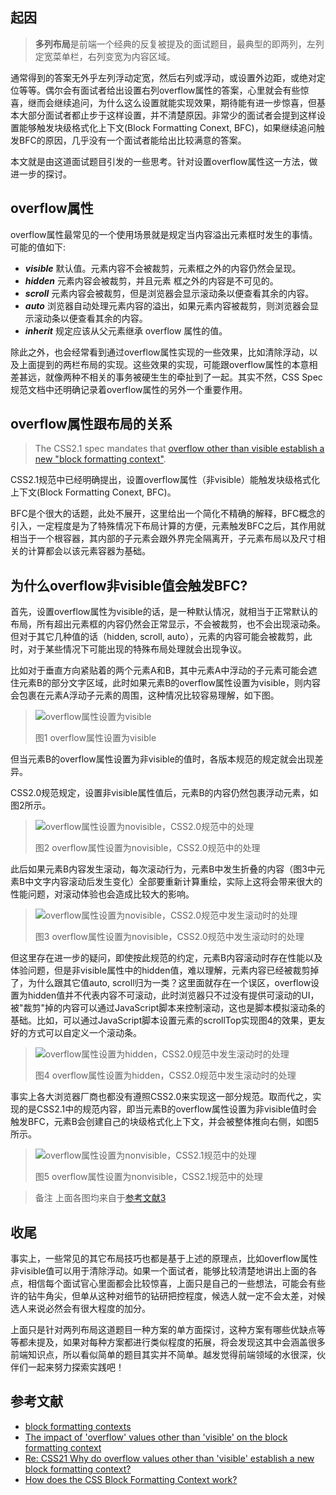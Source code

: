## 起因

> **多列布局**是前端一个经典的反复被提及的面试题目，最典型的即两列，左列定宽菜单栏，右列变宽为内容区域。

通常得到的答案无外乎左列浮动定宽，然后右列或浮动，或设置外边距，或绝对定位等等。偶尔会有面试者给出设置右列overflow属性的答案，心里就会有些惊喜，继而会继续追问，为什么这么设置就能实现效果，期待能有进一步惊喜，但基本大部分面试者都止步于这样设置，并不清楚原因。非常少的面试者会提到这样设置能够触发块级格式化上下文(Block Formatting Conext, BFC)，如果继续追问触发BFC的原因，几乎没有一个面试者能给出比较满意的答案。

本文就是由这道面试题目引发的一些思考。针对设置overflow属性这一方法，做进一步的探讨。

## overflow属性
overflow属性最常见的一个使用场景就是规定当内容溢出元素框时发生的事情。可能的值如下:

- ***visible*** 默认值。元素内容不会被裁剪，元素框之外的内容仍然会呈现。
- ***hidden*** 元素内容会被裁剪，并且元素 框之外的内容是不可见的。
- ***scroll*** 元素内容会被裁剪，但是浏览器会显示滚动条以便查看其余的内容。
- ***auto*** 浏览器自动处理元素内容的溢出，如果元素内容被裁剪，则浏览器会显示滚动条以便查看其余的内容。
- ***inherit*** 规定应该从父元素继承 overflow 属性的值。

除此之外，也会经常看到通过overflow属性实现的一些效果，比如清除浮动，以及上面提到的两栏布局的实现。这些效果的实现，可能跟overflow属性的本意相差甚远，就像两种不相关的事务被硬生生的牵扯到了一起。其实不然，CSS Spec规范文档中还明确记录着overflow属性的另外一个重要作用。

## overflow属性跟布局的关系

> The CSS2.1 spec mandates that [overflow other than visible establish a new "block formatting context"](http://www.w3.org/TR/CSS21/visuren.html#block-formatting).

CSS2.1规范中已经明确提出，设置overflow属性（非visible）能触发块级格式化上下文(Block Formatting Conext, BFC)。

BFC是个很大的话题，此处不展开，这里给出一个简化不精确的解释，BFC概念的引入，一定程度是为了特殊情况下布局计算的方便，元素触发BFC之后，其作用就相当于一个根容器，其内部的子元素会跟外界完全隔离开，子元素布局以及尺寸相关的计算都会以该元素容器为基础。

## 为什么overflow非visible值会触发BFC?

首先，设置overflow属性为visible的话，是一种默认情况，就相当于正常默认的布局，所有超出元素框的内容仍然会正常显示，不会被裁剪，也不会出现滚动条。但对于其它几种值的话（hidden, scroll, auto），元素的内容可能会被裁剪，此时，对于某些情况下可能出现的特殊布局处理就会出现争议。

比如对于垂直方向紧贴着的两个元素A和B，其中元素A中浮动的子元素可能会遮住元素B的部分文字区域，此时如果元素B的overflow属性设置为visible，则内容会包裹在元素A浮动子元素的周围，这种情况比较容易理解，如下图。

> ![overflow属性设置为visible](http://kaola-haitao.oss.kaolacdn.com/d0f79c78-be8d-4fd1-a022-e5087d9d25f1.png)
>
> 图1 overflow属性设置为visible

但当元素B的overflow属性设置为非visible的值时，各版本规范的规定就会出现差异。

CSS2.0规范规定，设置非visible属性值后，元素B的内容仍然包裹浮动元素，如图2所示。

> ![overflow属性设置为novisible，CSS2.0规范中的处理](http://kaola-haitao.oss.kaolacdn.com/474339e2-1c84-464a-ae56-b7ff30c3fc6f.png)
>
> 图2 overflow属性设置为novisible，CSS2.0规范中的处理

此后如果元素B内容发生滚动，每次滚动行为，元素B中发生折叠的内容（图3中元素B中文字内容滚动后发生变化）全部要重新计算重绘，实际上这将会带来很大的性能问题，对滚动体验也会造成比较大的影响。

> ![overflow属性设置为novisible，CSS2.0规范中发生滚动时的处理](http://kaola-haitao.oss.kaolacdn.com/2f98e0ec-b6c6-40b1-8a5c-3c84be7518ab.png)
>
> 图3 overflow属性设置为novisible，CSS2.0规范中发生滚动时的处理

但这里存在进一步的疑问，即使按此规范的约定，元素B内容滚动时存在性能以及体验问题，但是非visible属性中的hidden值，难以理解，元素内容已经被裁剪掉了，为什么跟其它值auto, scroll归为一类？这里面就存在一个误区，overflow设置为hidden值并不代表内容不可滚动，此时浏览器只不过没有提供可滚动的UI，被"裁剪"掉的内容可以通过JavaScript脚本来控制滚动，这也是脚本模拟滚动条的基础。比如，可以通过JavaScript脚本设置元素的scrollTop实现图4的效果，更友好的方式可以自定义一个滚动条。

> ![overflow属性设置为hidden，CSS2.0规范中发生滚动时的处理](http://kaola-haitao.oss.kaolacdn.com/11f450a3-4cea-4b23-94dc-1aea4db26b3f.png)
>
> 图4 overflow属性设置为hidden，CSS2.0规范中发生滚动时的处理

事实上各大浏览器厂商也都没有遵照CSS2.0来实现这一部分规范。取而代之，实现的是CSS2.1中的规范内容，即当元素B的overflow属性设置为非visible值时会触发BFC，元素B会创建自己的块级格式化上下文，并会被整体推向右侧，如图5所示。
 
> ![overflow属性设置为nonvisible，CSS2.1规范中的处理](http://kaola-haitao.oss.kaolacdn.com/b267f586-ed23-4672-b65e-c859cc3d75de.png)
>
> 图5 overflow属性设置为nonvisible，CSS2.1规范中的处理

> 备注 上面各图均来自于[参考文献3](http://stackoverflow.com/questions/6196725/how-does-the-css-block-formatting-context-work?rq=1)

## 收尾

事实上，一些常见的其它布局技巧也都是基于上述的原理点，比如overflow属性非visible值可以用于清除浮动。如果一个面试者，能够比较清楚地讲出上面的各点，相信每个面试官心里面都会比较惊喜，上面只是自己的一些想法，可能会有些许的钻牛角尖，但单从这种对细节的钻研把控程度，候选人就一定不会太差，对候选人来说必然会有很大程度的加分。

上面只是针对两列布局这道题目一种方案的单方面探讨，这种方案有哪些优缺点等等都未提及，如果对每种方案都进行类似程度的拓展，将会发现这其中会涵盖很多前端知识点，所以看似简单的题目其实并不简单。越发觉得前端领域的水很深，伙伴们一起来努力探索实践吧！


## 参考文献
  - [block formatting contexts](http://css-101.org/block-formatting-contexts/index.php)
  - [The impact of 'overflow' values other than 'visible' on the block formatting context](http://stackoverflow.com/questions/24024370/the-impact-of-overflow-values-other-than-visible-on-the-block-formatting-con)
  - [Re: CSS21 Why do overflow values other than 'visible' establish a new block formatting context?](https://lists.w3.org/Archives/Public/www-style/2012Apr/0026.html)
  - [How does the CSS Block Formatting Context work?](http://stackoverflow.com/questions/6196725/how-does-the-css-block-formatting-context-work?rq=1)
